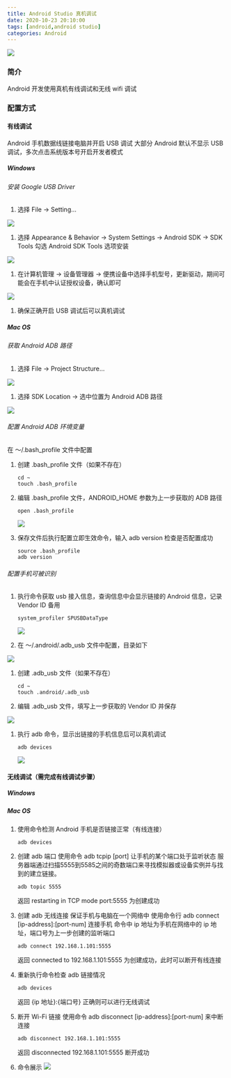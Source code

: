 ```yaml
---
title: Android Studio 真机调试
date: 2020-10-23 20:10:00
tags: [android,android studio]
categories: Android
---
```

<img src="https://sadness96.github.io/images/blog/android-RealMachineDebugging/android_logo.png"/>

<!-- more -->
### 简介
Android 开发使用真机有线调试和无线 wifi 调试

### 配置方式
#### 有线调试
Android 手机数据线链接电脑并开启 USB 调试
大部分 Android 默认不显示 USB 调试，多次点击系统版本号开启开发者模式
##### Windows
###### 安装 Google USB Driver
1. 选择 File → Setting…
<img src="https://sadness96.github.io/images/blog/android-RealMachineDebugging/选择菜单Windows_Settings.png"/>

1. 选择 Appearance & Behavior → System Settings → Android SDK → SDK Tools 勾选 Android SDK Tools 选项安装
<img src="https://sadness96.github.io/images/blog/android-RealMachineDebugging/GoogleUSBDriver.png"/>

1. 在计算机管理 → 设备管理器 → 便携设备中选择手机型号，更新驱动，期间可能会在手机中认证授权设备，确认即可
<img src="https://sadness96.github.io/images/blog/android-RealMachineDebugging/计算机管理_更新驱动程序.png"/>

1. 确保正确开启 USB 调试后可以真机调试

##### Mac OS
###### 获取 Android ADB 路径
1. 选择 File → Project Structure…
<img src="https://sadness96.github.io/images/blog/android-RealMachineDebugging/选择菜单ProjectStructure.png"/>

1. 选择 SDK Location → 选中位置为 Android ADB 路径
<img src="https://sadness96.github.io/images/blog/android-RealMachineDebugging/ProjectStructure.png"/>

###### 配置 Android ADB 环境变量
在 ～/.bash_profile 文件中配置

1. 创建 .bash_profile 文件（如果不存在）
    ``` shell
    cd ~
    touch .bash_profile
    ```

1. 编辑 .bash_profile 文件，ANDROID_HOME 参数为上一步获取的 ADB 路径
    ``` shell
    open .bash_profile
    ```
    <img src="https://sadness96.github.io/images/blog/android-RealMachineDebugging/bash_profile文件.png"/>

1. 保存文件后执行配置立即生效命令，输入 adb version 检查是否配置成功
    ``` shell
    source .bash_profile
    adb version
    ```

###### 配置手机可被识别
1. 执行命令获取 usb 接入信息，查询信息中会显示链接的 Android 信息，记录 Vendor ID 备用
    ``` shell
    system_profiler SPUSBDataType
    ```
    <img src="https://sadness96.github.io/images/blog/android-RealMachineDebugging/查询usb连接命令.png"/>

1. 在 ～/.android/.adb_usb 文件中配置，目录如下
<img src="https://sadness96.github.io/images/blog/android-RealMachineDebugging/adb_usb目录.png"/>

1. 创建 .adb_usb 文件（如果不存在）
    ``` shell
    cd ~
    touch .android/.adb_usb
    ```

1. 编辑 .adb_usb 文件，填写上一步获取的 Vendor ID 并保存
<img src="https://sadness96.github.io/images/blog/android-RealMachineDebugging/adb_usb文件.png"/>

1. 执行 adb 命令，显示出链接的手机信息后可以真机调试
    ``` shell
    adb devices
    ```
    <img src="https://sadness96.github.io/images/blog/android-RealMachineDebugging/判断是否连接成功.png"/>

#### 无线调试（需完成有线调试步骤）
##### Windows

##### Mac OS
1. 使用命令检测 Android 手机是否链接正常（有线连接）
    ``` shell
    adb devices
    ```

1. 创建 adb 端口
    使用命令 adb tcpip [port] 让手机的某个端口处于监听状态
    服务器端通过扫描5555到5585之间的奇数端口来寻找模拟器或设备实例并与找到的建立链接。
    ``` shell
    adb topic 5555
    ```
    返回 restarting in TCP mode port:5555 为创建成功

1. 创建 adb 无线连接
    保证手机与电脑在一个网络中
    使用命令行 adb connect [ip-address]:[port-num] 连接手机
    命令中 ip 地址为手机在网络中的 ip 地址，端口号为上一步创建的监听端口
    ``` shell
    adb connect 192.168.1.101:5555
    ```
    返回 connected to 192.168.1.101:5555 为创建成功，此时可以断开有线连接

1. 重新执行命令检查 adb 链接情况
    ``` shell
    adb devices
    ```
    返回 {ip 地址}:{端口号} 正确则可以进行无线调试

1. 断开 Wi-Fi 链接
    使用命令 adb disconnect [ip-address]:[port-num] 来中断连接
    ``` shell
    adb disconnect 192.168.1.101:5555
    ```
    返回 disconnected 192.168.1.101:5555 断开成功

1. 命令展示
    <img src="https://sadness96.github.io/images/blog/android-RealMachineDebugging/无线调试.png"/>
